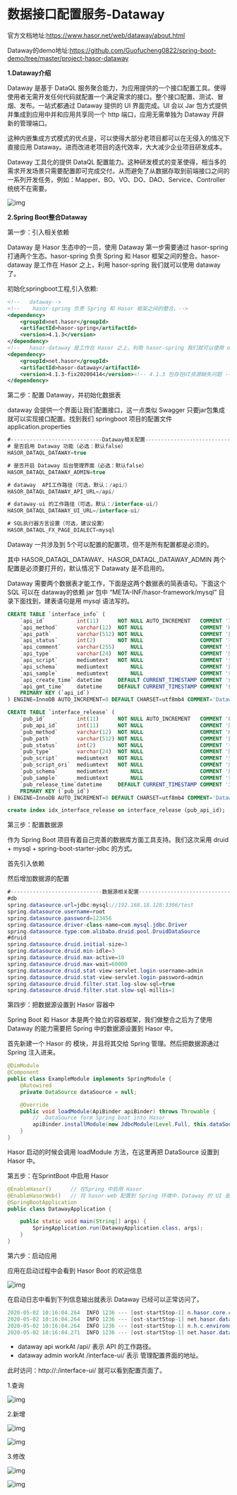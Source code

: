 # 数据接口配置服务-Dataway

官方文档地址:https://www.hasor.net/web/dataway/about.html

Dataway的demo地址:https://github.com/Guofucheng0822/spring-boot-demo/tree/master/project-hasor-dataway

**1.Dataway介绍**

Dataway 是基于 DataQL 服务聚合能力，为应用提供的一个接口配置工具。使得使用者无需开发任何代码就配置一个满足需求的接口。整个接口配置、测试、冒烟、发布。一站式都通过 Dataway 提供的 UI 界面完成。UI 会以 Jar 包方式提供并集成到应用中并和应用共享同一个 http 端口，应用无需单独为 Dataway 开辟新的管理端口。

这种内嵌集成方式模式的优点是，可以使得大部分老项目都可以在无侵入的情况下直接应用 Dataway。进而改进老项目的迭代效率，大大减少企业项目研发成本。

Dataway 工具化的提供 DataQL 配置能力。这种研发模式的变革使得，相当多的需求开发场景只需要配置即可完成交付。从而避免了从数据存取到前端接口之间的一系列开发任务，例如：Mapper、BO、VO、DO、DAO、Service、Controller 统统不在需要。

![img](https://whcoding.oss-cn-hangzhou.aliyuncs.com/img/20220531095838.png)

**2.Spring Boot整合Dataway**

第一步：引入相关依赖

Dataway 是 Hasor 生态中的一员，使用 Dataway 第一步需要通过 hasor-spring 打通两个生态。hasor-spring 负责 Spring 和 Hasor 框架之间的整合。hasor-dataway 是工作在 Hasor 之上，利用 hasor-spring 我们就可以使用 dataway了。

初始化springboot工程,引入依赖:

```xml
<!--   dataway-->
<!--    hasor-spring 负责 Spring 和 Hasor 框架之间的整合。-->
<dependency>
    <groupId>net.hasor</groupId>
    <artifactId>hasor-spring</artifactId>
    <version>4.1.3</version>
</dependency>
<!--   hasor-dataway 是工作在 Hasor 之上，利用 hasor-spring 我们就可以使用 dataway了-->
<dependency>
    <groupId>net.hasor</groupId>
    <artifactId>hasor-dataway</artifactId>
    <version>4.1.3-fix20200414</version><!-- 4.1.3 包存在UI资源缺失问题 -->
</dependency>
```





第二步：配置 Dataway，并初始化数据表

dataway 会提供一个界面让我们配置接口，这一点类似 Swagger 只要jar包集成就可以实现接口配置。找到我们 springboot 项目的配置文件 application.properties

```java
#-----------------------------Dataway相关配置----------------------------------------------------
# 是否启用 Dataway 功能（必选：默认false）
HASOR_DATAQL_DATAWAY=true

# 是否开启 Dataway 后台管理界面（必选：默认false）
HASOR_DATAQL_DATAWAY_ADMIN=true

# dataway  API工作路径（可选，默认：/api/）
HASOR_DATAQL_DATAWAY_API_URL=/api/ 

# dataway-ui 的工作路径（可选，默认：/interface-ui/）
HASOR_DATAQL_DATAWAY_UI_URL=/interface-ui/

# SQL执行器方言设置（可选，建议设置）
HASOR_DATAQL_FX_PAGE_DIALECT=mysql
```







Dataway 一共涉及到 5个可以配置的配置项，但不是所有配置都是必须的。

其中 HASOR_DATAQL_DATAWAY、HASOR_DATAQL_DATAWAY_ADMIN 两个配置是必须要打开的，默认情况下 Datawaty 是不启用的。

Dataway 需要两个数据表才能工作，下面是这两个数据表的简表语句。下面这个 SQL 可以在 dataway的依赖 jar 包中 “META-INF/hasor-framework/mysql” 目录下面找到，建表语句是用 mysql 语法写的。

```sql
CREATE TABLE `interface_info` (
    `api_id`          int(11)      NOT NULL AUTO_INCREMENT   COMMENT 'ID',
    `api_method`      varchar(12)  NOT NULL                  COMMENT 'HttpMethod：GET、PUT、POST',
    `api_path`        varchar(512) NOT NULL                  COMMENT '拦截路径',
    `api_status`      int(2)       NOT NULL                  COMMENT '状态：0草稿，1发布，2有变更，3禁用',
    `api_comment`     varchar(255)     NULL                  COMMENT '注释',
    `api_type`        varchar(24)  NOT NULL                  COMMENT '脚本类型：SQL、DataQL',
    `api_script`      mediumtext   NOT NULL                  COMMENT '查询脚本：xxxxxxx',
    `api_schema`      mediumtext       NULL                  COMMENT '接口的请求/响应数据结构',
    `api_sample`      mediumtext       NULL                  COMMENT '请求/响应/请求头样本数据',
    `api_create_time` datetime     DEFAULT CURRENT_TIMESTAMP COMMENT '创建时间',
    `api_gmt_time`    datetime     DEFAULT CURRENT_TIMESTAMP COMMENT '修改时间',
    PRIMARY KEY (`api_id`)
) ENGINE=InnoDB AUTO_INCREMENT=0 DEFAULT CHARSET=utf8mb4 COMMENT='Dataway 中的API';

CREATE TABLE `interface_release` (
    `pub_id`          int(11)      NOT NULL AUTO_INCREMENT   COMMENT 'Publish ID',
    `pub_api_id`      int(11)      NOT NULL                  COMMENT '所属API ID',
    `pub_method`      varchar(12)  NOT NULL                  COMMENT 'HttpMethod：GET、PUT、POST',
    `pub_path`        varchar(512) NOT NULL                  COMMENT '拦截路径',
    `pub_status`      int(2)       NOT NULL                  COMMENT '状态：0有效，1无效（可能被下线）',
    `pub_type`        varchar(24)  NOT NULL                  COMMENT '脚本类型：SQL、DataQL',
    `pub_script`      mediumtext   NOT NULL                  COMMENT '查询脚本：xxxxxxx',
    `pub_script_ori`  mediumtext   NOT NULL                  COMMENT '原始查询脚本，仅当类型为SQL时不同',
    `pub_schema`      mediumtext       NULL                  COMMENT '接口的请求/响应数据结构',
    `pub_sample`      mediumtext       NULL                  COMMENT '请求/响应/请求头样本数据',
    `pub_release_time`datetime     DEFAULT CURRENT_TIMESTAMP COMMENT '发布时间（下线不更新）',
    PRIMARY KEY (`pub_id`)
) ENGINE=InnoDB AUTO_INCREMENT=0 DEFAULT CHARSET=utf8mb4 COMMENT='Dataway API 发布历史。';

create index idx_interface_release on interface_release (pub_api_id);
```



第三步：配置数据源

作为 Spring Boot 项目有着自己完善的数据库方面工具支持。我们这次采用 druid + mysql + spring-boot-starter-jdbc 的方式。

首先引入依赖

然后增加数据源的配置

```java
#-----------------------------数据源相关配置----------------------------------------------------
#db
spring.datasource.url=jdbc:mysql://192.168.18.128:3306/test
spring.datasource.username=root
spring.datasource.password=123456
spring.datasource.driver-class-name=com.mysql.jdbc.Driver
spring.datasource.type:com.alibaba.druid.pool.DruidDataSource
#druid
spring.datasource.druid.initial-size=3
spring.datasource.druid.min-idle=3
spring.datasource.druid.max-active=10
spring.datasource.druid.max-wait=60000
spring.datasource.druid.stat-view-servlet.login-username=admin
spring.datasource.druid.stat-view-servlet.login-password=admin
spring.datasource.druid.filter.stat.log-slow-sql=true
spring.datasource.druid.filter.stat.slow-sql-millis=1
```



第四步：把数据源设置到 Hasor 容器中

Spring Boot 和 Hasor 本是两个独立的容器框架，我们做整合之后为了使用 Dataway 的能力需要把 Spring 中的数据源设置到 Hasor 中。

首先新建一个 Hasor 的 模块，并且将其交给 Spring 管理。然后把数据源通过 Spring 注入进来。

```java
@DimModule
@Component
public class ExampleModule implements SpringModule {
    @Autowired
    private DataSource dataSource = null;

    @Override
    public void loadModule(ApiBinder apiBinder) throws Throwable {
        // .DataSource form Spring boot into Hasor
        apiBinder.installModule(new JdbcModule(Level.Full, this.dataSource));
    }
}
```

Hasor 启动的时候会调用 loadModule 方法，在这里再把 DataSource 设置到 Hasor 中。



第五步：在SprintBoot 中启用 Hasor

```java
@EnableHasor()      // 在Spring 中启用 Hasor
@EnableHasorWeb()   // 将 hasor-web 配置到 Spring 环境中，Dataway 的 UI 是通过 hasor-web 提供服务。
@SpringBootApplication
public class DatawayApplication {

    public static void main(String[] args) {
        SpringApplication.run(DatawayApplication.class, args);
    }
}
```



第六步：启动应用

应用在启动过程中会看到 Hasor Boot 的欢迎信息

![img](https://whcoding.oss-cn-hangzhou.aliyuncs.com/img/20220531100023.png)

在启动日志中看到下列信息输出就表示 Dataway 已经可以正常访问了。

```java
2020-05-02 10:16:04.264  INFO 1236 --- [ost-startStop-1] n.hasor.core.context.TemplateAppContext  : loadModule class net.hasor.dataway.config.DatawayModule
2020-05-02 10:16:04.264  INFO 1236 --- [ost-startStop-1] net.hasor.dataway.config.DatawayModule   : dataway api workAt /api/
2020-05-02 10:16:04.264  INFO 1236 --- [ost-startStop-1] n.h.c.environment.AbstractEnvironment    : var -> HASOR_DATAQL_DATAWAY_API_URL = /api/.
2020-05-02 10:16:04.271  INFO 1236 --- [ost-startStop-1] net.hasor.dataway.config.DatawayModule   : dataway admin workAt /interface-ui/
```



- dataway api workAt /api/ 表示 API 的工作路径。
- dataway admin workAt /interface-ui/ 表示 管理配置界面的地址。

此时访问：http://:/interface-ui/ 就可以看到配置页面了。

1.查询

![img](https://whcoding.oss-cn-hangzhou.aliyuncs.com/img/20220531095915.png)

2.新增

![img](https://whcoding.oss-cn-hangzhou.aliyuncs.com/img/20220531095927.png)

![img](https://whcoding.oss-cn-hangzhou.aliyuncs.com/img/20220531095939.png)

3.修改

![img](https://whcoding.oss-cn-hangzhou.aliyuncs.com/img/20220531095954.png)

![img](https://whcoding.oss-cn-hangzhou.aliyuncs.com/img/20220531100007.png)